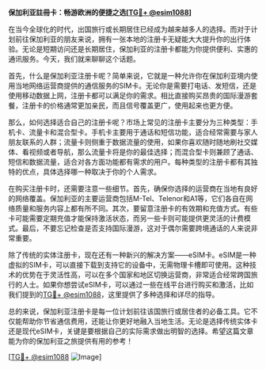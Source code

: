 **保加利亚註冊卡：畅游欧洲的便捷之选[[TG💪+ @esim1088](https://t.me/s/esim1088)]**

在当今全球化的时代，出国旅行或长期居住已经成为越来越多人的选择。而对于计划前往保加利亚的朋友来说，拥有一张本地的注册卡无疑能大大提升你的出行体验。无论是短期访问还是长期居住，保加利亚的注册卡都能为你提供便利、实惠的通讯服务。今天，我们就来聊聊这个话题。

首先，什么是保加利亚注册卡呢？简单来说，它就是一种允许你在保加利亚境内使用当地网络运营商提供的通信服务的SIM卡。无论你是需要打电话、发短信，还是使用移动数据上网，注册卡都可以满足你的需求。相比直接购买昂贵的国际漫游套餐，注册卡的价格通常更加亲民，而且信号覆盖更广，使用起来也更方便。

那么，如何选择适合自己的注册卡呢？市场上常见的注册卡主要分为三种类型：手机卡、流量卡和混合型卡。手机卡主要用于通话和短信功能，适合经常需要与家人朋友联系的人群；流量卡则侧重于数据流量的使用，如果你喜欢随时随地刷社交媒体、看视频或者导航，那么流量卡将是你的最佳选择；而混合型卡则兼顾了通话、短信和数据流量，适合对各方面功能都有需求的用户。每种类型的注册卡都有其独特的优点，具体选择哪一种取决于你的个人需求。

在购买注册卡时，还需要注意一些细节。首先，确保你选择的运营商在当地有良好的网络覆盖。保加利亚的主要运营商包括M-Tel、Telenor和A1等，它们各自在网络质量和服务内容上都有所不同。其次，要留意注册卡的有效期和充值方式。有些卡可能需要定期充值才能保持激活状态，而另一些卡则可能提供更灵活的计费模式。最后，不要忘记检查是否支持国际漫游，这对于偶尔需要跨境通话的人来说非常重要。

除了传统的实体注册卡，现在还有一种新兴的解决方案——eSIM卡。eSIM是一种虚拟的SIM卡，可以直接下载到支持它的设备中，无需物理卡槽即可使用。这种技术的优势在于灵活性高，可以在多个国家和地区切换运营商，非常适合经常跨国旅行的人士。如果你想尝试eSIM卡，可以通过一些在线平台进行购买和激活，比如我们提到的[TG💪+ @esim1088](https://t.me/s/esim1088)，这里提供了多种选择和详尽的指导。

总的来说，保加利亚注册卡是每一位计划前往该国旅行或居住者的必备工具。它不仅能帮助你节省通信费用，还能让你更好地融入当地生活。无论是选择传统实体卡还是现代eSIM卡，关键是要根据自己的实际需求做出明智的选择。希望这篇文章能为你的保加利亚之旅提供有用的参考！

[[TG💪+ @esim1088](https://t.me/s/esim1088) ![Image](https://i.postimg.cc/4NQfJmqS/Snipaste-2025-05-13-00-14-12.png)]